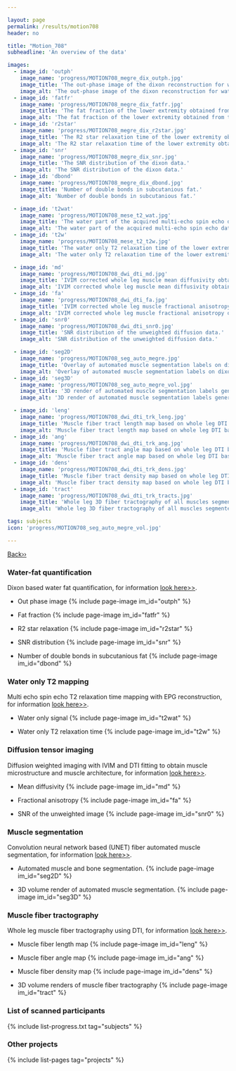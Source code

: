 ```yaml
---

layout: page
permalink: /results/motion708
header: no

title: "Motion_708"
subheadline: 'An overview of the data'

images:
  - image_id: 'outph'
    image_name: 'progress/MOTION708_megre_dix_outph.jpg'
    image_title: 'The out-phase image of the dixon reconstruction for water fat quantification.'
    image_alt: 'The out-phase image of the dixon reconstruction for water fat quantification.'
  - image_id: 'fatfr'
    image_name: 'progress/MOTION708_megre_dix_fatfr.jpg'
    image_title: 'The fat fraction of the lower extremity obtained from the dixon reconstruction for muscle water fat quantification.'
    image_alt: 'The fat fraction of the lower extremity obtained from the dixon reconstruction for muscle water fat quantification.'
  - image_id: 'r2star'
    image_name: 'progress/MOTION708_megre_dix_r2star.jpg'
    image_title: 'The R2 star relaxation time of the lower extremity obtained from the dixon reconstruction for muscle water fat quantification.'
    image_alt: 'The R2 star relaxation time of the lower extremity obtained from the dixon reconstruction for muscle water fat quantification.'
  - image_id: 'snr'
    image_name: 'progress/MOTION708_megre_dix_snr.jpg'
    image_title: 'The SNR distribution of the dixon data.'
    image_alt: 'The SNR distribution of the dixon data.'
  - image_id: 'dbond'
    image_name: 'progress/MOTION708_megre_dix_dbond.jpg'
    image_title: 'Number of double bonds in subcutanious fat.'
    image_alt: 'Number of double bonds in subcutanious fat.'

  - image_id: 't2wat'
    image_name: 'progress/MOTION708_mese_t2_wat.jpg'
    image_title: 'The water part of the acquired multi-echo spin echo data.'
    image_alt: 'The water part of the acquired multi-echo spin echo data.'
  - image_id: 't2w'
    image_name: 'progress/MOTION708_mese_t2_t2w.jpg'
    image_title: 'The water only T2 relaxation time of the lower extremity obtained from multi echo spin echo t2 mapping with EPG based reconstruction.'
    image_alt: 'The water only T2 relaxation time of the lower extremity obtained from multi echo spin echo t2 mapping with EPG based reconstruction.'

  - image_id: 'md'
    image_name: 'progress/MOTION708_dwi_dti_md.jpg'
    image_title: 'IVIM corrected whole leg muscle mean diffusivity obtained from diffusion tensor imaging.'
    image_alt: 'IVIM corrected whole leg muscle mean diffusivity obtained from diffusion tensor imaging.'
  - image_id: 'fa'
    image_name: 'progress/MOTION708_dwi_dti_fa.jpg'
    image_title: 'IVIM corrected whole leg muscle fractional anisotropy obtained from diffusion tensor imaging.'
    image_alt: 'IVIM corrected whole leg muscle fractional anisotropy obtained from diffusion tensor imaging.'
  - image_id: 'snr0'
    image_name: 'progress/MOTION708_dwi_dti_snr0.jpg'
    image_title: 'SNR distribution of the unweighted diffusion data.'
    image_alt: 'SNR distribution of the unweighted diffusion data.'

  - image_id: 'seg2D'
    image_name: 'progress/MOTION708_seg_auto_megre.jpg'
    image_title: 'Overlay of automated muscle segmentation labels on dixon water image.'
    image_alt: 'Overlay of automated muscle segmentation labels on dixon water image.'
  - image_id: 'seg3D'
    image_name: 'progress/MOTION708_seg_auto_megre_vol.jpg'
    image_title: '3D render of automated muscle segmentation labels generated using a CNN UNET.'
    image_alt: '3D render of automated muscle segmentation labels generated using a CNN UNET.'

  - image_id: 'leng'
    image_name: 'progress/MOTION708_dwi_dti_trk_leng.jpg'
    image_title: 'Muscle fiber tract length map based on whole leg DTI based fiber tractography.'
    image_alt: 'Muscle fiber tract length map based on whole leg DTI based fiber tractography.'
  - image_id: 'ang'
    image_name: 'progress/MOTION708_dwi_dti_trk_ang.jpg'
    image_title: 'Muscle fiber tract angle map based on whole leg DTI based fiber tractography.'
    image_alt: 'Muscle fiber tract angle map based on whole leg DTI based fiber tractography.'
  - image_id: 'dens'
    image_name: 'progress/MOTION708_dwi_dti_trk_dens.jpg'
    image_title: 'Muscle fiber tract density map based on whole leg DTI based fiber tractography.'
    image_alt: 'Muscle fiber tract density map based on whole leg DTI based fiber tractography.'
  - image_id: 'tract'
    image_name: 'progress/MOTION708_dwi_dti_trk_tracts.jpg'
    image_title: 'Whole leg 3D fiber tractography of all muscles segmented using a CNN UNET.'
    image_alt: 'Whole leg 3D fiber tractography of all muscles segmented using a CNN UNET.'

tags: subjects
icon: 'progress/MOTION708_seg_auto_megre_vol.jpg'

---
```


[Back››](/projects/progress/)

### Water-fat quantification

Dixon based water fat quantification, for information [look here>>](/methods/waterfat/).

- Out phase image
{% include page-image im_id="outph" %}

- Fat fraction
{% include page-image im_id="fatfr" %}

- R2 star relaxation
{% include page-image im_id="r2star" %}

- SNR distribution
{% include page-image im_id="snr" %}

- Number of double bonds in subcutanious fat
{% include page-image im_id="dbond" %}

### Water only T2 mapping

Multi echo spin echo T2 relaxation time mapping with EPG reconstruction, for information [look here>>](/methods/t2mapping/).

- Water only signal
{% include page-image im_id="t2wat" %}

- Water only T2 relaxation time
{% include page-image im_id="t2w" %}

### Diffusion tensor imaging

Diffusion weighted imaging with IVIM and DTI fitting to obtain muscle microstructure and muscle architecture, for information [look here>>](/methods/diffusion/).

- Mean diffusivity
{% include page-image im_id="md" %}

- Fractional anisotropy
{% include page-image im_id="fa" %}

- SNR of the unweighted image
{% include page-image im_id="snr0" %}

### Muscle segmentation

Convolution neural network based (UNET) fiber automated muscle segmentation, for information [look here>>](/methods/segmentation/).

- Automated muscle and bone segmentation.
{% include page-image im_id="seg2D" %}

- 3D volume render of automated muscle segmentation.
{% include page-image im_id="seg3D" %}

### Muscle fiber tractography

Whole leg muscle fiber tractography using DTI, for information [look here>>](/methods/tractography/).

- Muscle fiber length map
{% include page-image im_id="leng" %}

- Muscle fiber angle map
{% include page-image im_id="ang" %}

- Muscle fiber density map
{% include page-image im_id="dens" %}

- 3D volume renders of muscle fiber tractography
{% include page-image im_id="tract" %}

### List of scanned participants

{% include list-progress.txt tag="subjects" %}

### Other projects

{% include list-pages tag="projects" %}